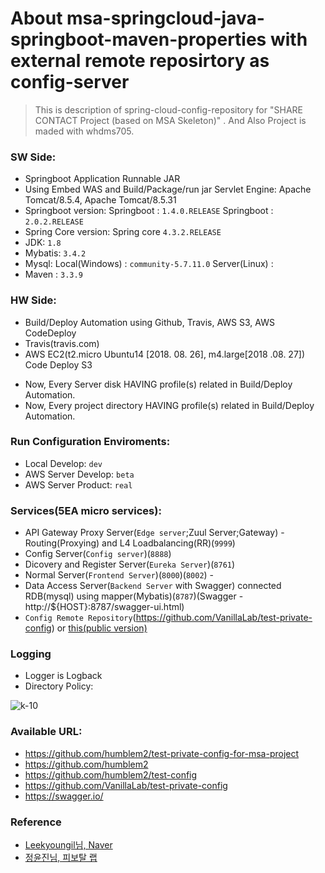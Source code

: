 # About msa-springcloud-java-springboot-maven-properties with external remote reposirtory as config-server

> This is description of spring-cloud-config-repository 
> for "SHARE CONTACT Project (based on MSA Skeleton)" . And Also Project is maded with whdms705.

### SW Side:
- Springboot Application Runnable JAR
- Using Embed WAS and Build/Package/run jar
    Servlet Engine: Apache Tomcat/8.5.4, Apache Tomcat/8.5.31
- Springboot version:
    Springboot : `1.4.0.RELEASE`
    Springboot : `2.0.2.RELEASE`
- Spring Core version:
    Spring core `4.3.2.RELEASE`
- JDK: `1.8`
- Mybatis: `3.4.2`
- Mysql: 
    Local(Windows) : `community-5.7.11.0`
    Server(Linux) : 
- Maven : `3.3.9`

### HW Side:
- Build/Deploy Automation using Github, Travis, AWS S3, AWS CodeDeploy
- Travis(travis.com)
- AWS
    EC2(t2.micro Ubuntu14 [2018. 08. 26], m4.large[2018 .08. 27])
    Code Deploy
    S3

* Now, Every Server disk HAVING profile(s) related in Build/Deploy Automation.
* Now, Every project directory HAVING profile(s) related in Build/Deploy Automation.

### Run Configuration Enviroments:
- Local Develop: `dev`
- AWS Server Develop: `beta`
- AWS Server Product: `real`

### Services(5EA micro services):
- API Gateway Proxy Server(`Edge server`;Zuul Server;Gateway) - Routing(Proxying) and L4 Loadbalancing(RR)(`9999`)
- Config Server(`Config server`)(`8888`)
- Dicovery and Register Server(`Eureka Server`)(`8761`)
- Normal Server(`Frontend Server`)(`8000`)(`8002`) - 
- Data Access Server(`Backend Server` with Swagger) connected RDB(mysql) using mapper(Mybatis)(`8787`)(Swagger - http://${HOST}:8787/swagger-ui.html)
- `Config Remote Repository`(https://github.com/VanillaLab/test-private-config) or [this(public version)](https://github.com/humblem2/test-private-config-for-msa-project)

### Logging
- Logger is Logback
- Directory Policy:

![k-10](https://user-images.githubusercontent.com/42057272/44655616-c1b7cb00-aa30-11e8-8cc5-fedbb7ca413b.png)

### Available URL:
- https://github.com/humblem2/test-private-config-for-msa-project
- https://github.com/humblem2
- https://github.com/humblem2/test-config
- https://github.com/VanillaLab/test-private-config
- https://swagger.io/

### Reference
- [Leekyoungil님, Naver](http://blog.leekyoungil.com)
- [정윤진님, 피보탈 랩](http://www.comworld.co.kr/news/articleView.html?idxno=49227)
